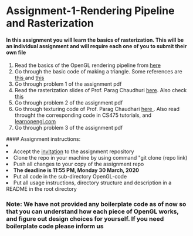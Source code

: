 # Assignment-1-Rendering Pipeline and Rasterization
<h4>In this assignment you will learn the basics of rasterization. This will be an individual assignment and will require each one of you to submit their own file</h4>
<ol>
	<li> Read the basics of the OpenGL rendering pipeline from <a href="https://www.khronos.org/opengl/wiki/Rendering_Pipeline_Overview"> here</a></li> 	
	<li> Go through the basic code of making a triangle. Some references are <a href="https://github.com/paragchaudhuri/cs475-tutorials/tree/master/Tutorial_01"> this </a> and <a href="https://	learnopengl.com/Getting-started/Hello-Triangle"> this</a> </li>	
	<li> Go through problem 1 of the assignment pdf </li>
	<li> Read the rasterization slides of Prof. Parag Chaudhuri <a href="https://www.cse.iitb.ac.in/~paragc/teaching/2018/cs475/lectures/01_raster_basics.pdf"> here</a>. Also check <a href="https://www.khronos.org/opengl/wiki/Rasterization">this</a></li>
	<li> Go through problem 2 of the assignment pdf </li>
	<li> Go through texturing code of Prof. Parag Chaudhari <a href="https://www.cse.iitb.ac.in/~paragc/teaching/2019/cs475/lectures/15_texture.pdf"> here </a>. Also read throught the corresponding code in CS475 tutorials, and <a href="https://www.learnopengl.com/Getting-started/Textures"> learnopengl.com </a>
	<li> Go through problem 3 of the assignment pdf
</ol>
#### Assignment instructions:
<li>
	<li> Accept the <a href="https://classroom.github.com/a/F0jQQ8fj">invitation</a> to the assignment repository
	<li> Clone the repo in your machine by using command "git clone (repo link)
	<li> Push all changes to your copy of the assignment repo
	<li> <b> The deadline is 11:55 PM, Monday 30 March, 2020 </b>
	<li> Put all code in the sub-directory OpenGL-code
	<li> Put all usage instructions, directory structure and description in a README in the root directory
</ol>

### Note: We have not provided any boilerplate code as of now so that you can understand how each piece of OpenGL works, and figure out design choices for yourself. If you need boilerplate code please inform us
